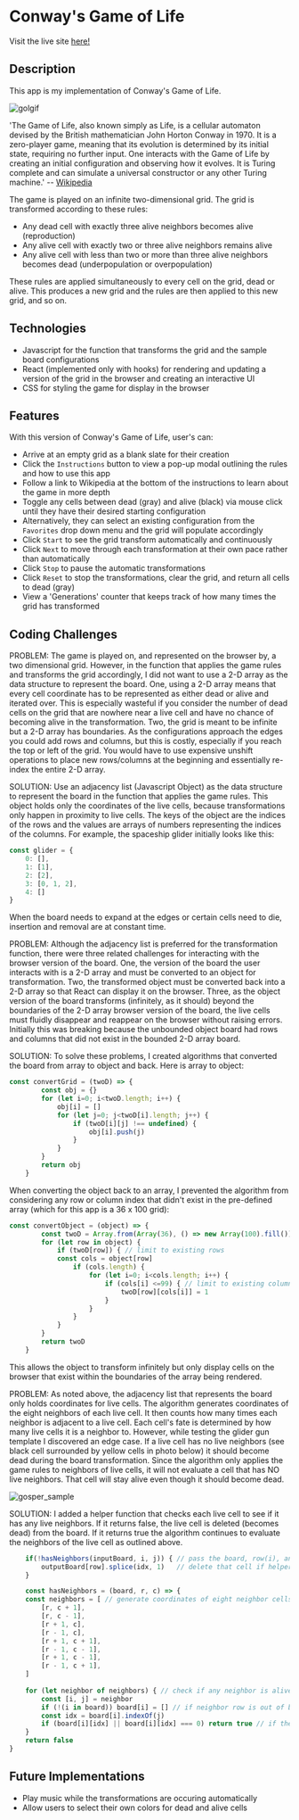# Conway's Game of Life

Visit the live site [here!](https://seanmackey.me/game_of_life/)

## Description

This app is my implementation of Conway's Game of Life. 

![golgif](./public/gol.gif) 


'The Game of Life, also known simply as Life, is a cellular automaton devised by the British mathematician John Horton Conway in 1970. It is a zero-player game, meaning that its evolution is determined by its initial state, requiring no further input. One interacts with the Game of Life by creating an initial configuration and observing how it evolves. It is Turing complete and can simulate a universal constructor or any other Turing machine.' -- [Wikipedia](https://en.wikipedia.org/wiki/Conway%27s_Game_of_Life)

The game is played on an infinite two-dimensional grid. The grid is transformed according to these rules:
- Any dead cell with exactly three alive neighbors becomes alive (reproduction)
- Any alive cell with exactly two or three alive neighbors remains alive
- Any alive cell with less than two or more than three alive neighbors becomes dead (underpopulation or overpopulation)

These rules are applied simultaneously to every cell on the grid, dead or alive.
This produces a new grid and the rules are then applied to this new grid, and so on.

## Technologies
- Javascript for the function that transforms the grid and the sample board configurations
- React (implemented only with hooks) for rendering and updating a version of the grid in the browser and creating an interactive UI
- CSS for styling the game for display in the browser

## Features

With this version of Conway's Game of Life, user's can:
- Arrive at an empty grid as a blank slate for their creation
- Click the `Instructions` button to view a pop-up modal outlining the rules and how to use this app
- Follow a link to Wikipedia at the bottom of the instructions to learn about the game in more depth
- Toggle any cells between dead (gray) and alive (black) via mouse click until they have their desired starting configuration
- Alternatively, they can select an existing configuration from the `Favorites` drop down menu and the grid will populate accordingly
- Click `Start` to see the grid transform automatically and continuously
- Click `Next` to move through each transformation at their own pace rather than automatically
- Click `Stop` to pause the automatic transformations
- Click `Reset` to stop the transformations, clear the grid, and return all cells to dead (gray)
- View a 'Generations' counter that keeps track of how many times the grid has transformed

## Coding Challenges 

PROBLEM: The game is played on, and represented on the browser by, a two dimensional grid. However, in the function that applies the game rules and transforms the grid accordingly, I did not want to use a 2-D array as the data structure to represent the board. One, using a 2-D array means that every cell coordinate has to be represented as either dead or alive and iterated over. This is especially wasteful if you consider the number of dead cells on the grid that are nowhere near a live cell and have no chance of becoming alive in the transformation. Two, the grid is meant to be infinite but a 2-D array has boundaries. As the configurations approach the edges you could add rows and columns, but this is costly, especially if you reach the top or left of the grid. You would have to use expensive unshift operations to place new rows/columns at the beginning and essentially re-index the entire 2-D array.

SOLUTION: Use an adjacency list (Javascript Object) as the data structure to represent the board in the function that applies the game rules. This object holds only the coordinates of the live cells, because transformations only happen in proximity to live cells. The keys of the object are the indices of the rows and the values are arrays of numbers representing the indices of the columns. For example, the spaceship glider initially looks like this:
```javascript
const glider = {
    0: [],
    1: [1],
    2: [2],
    3: [0, 1, 2],
    4: []
}
```
When the board needs to expand at the edges or certain cells need to die, insertion and removal are at constant time.

PROBLEM: Although the adjacency list is preferred for the transformation function, there were three related challenges for interacting with the browser version of the board. One, the version of the board the user interacts with is a 2-D array and must be converted to an object for transformation. Two, the transformed object must be converted back into a 2-D array so that React can display it on the browser. Three, as the object version of the board transforms (infinitely, as it should) beyond the boundaries of the 2-D array browser version of the board, the live cells must fluidly disappear and reappear on the browser without raising errors. Initially this was breaking because the unbounded object board had rows and columns that did not exist in the bounded 2-D array board.

SOLUTION: To solve these problems, I created algorithms that converted the board from array to object and back. Here is array to object:
```javascript
const convertGrid = (twoD) => {
        const obj = {}
        for (let i=0; i<twoD.length; i++) {
            obj[i] = []
            for (let j=0; j<twoD[i].length; j++) {
                if (twoD[i][j] !== undefined) {
                    obj[i].push(j)
                } 
            }
        }
        return obj
    }
```
When converting the object back to an array, I prevented the algorithm from considering any row or column index that didn't exist in the pre-defined array (which for this app is a 36 x 100 grid): 
```javascript
const convertObject = (object) => {
        const twoD = Array.from(Array(36), () => new Array(100).fill())
        for (let row in object) {
            if (twoD[row]) { // limit to existing rows
            const cols = object[row] 
                if (cols.length) {
                    for (let i=0; i<cols.length; i++) {
                        if (cols[i] <=99) { // limit to existing columns
                            twoD[row][cols[i]] = 1
                        }
                    }
                }
            }
        }
        return twoD
    }
```
This allows the object to transform infinitely but only display cells on the browser that exist within the boundaries of the array being rendered. 

PROBLEM: As noted above, the adjacency list that represents the board only holds coordinates for live cells. The algorithm generates coordinates of the eight neighbors of each live cell. It then counts how many times each neighbor is adjacent to a live cell. Each cell's fate is determined by how many live cells it is a neighbor to. However, while testing the glider gun template I discovered an edge case. If a live cell has no live neighbors (see black cell surrounded by yellow cells in photo below) it should become dead during the board transformation. Since the algorithm only applies the game rules to neighbors of live cells, it will not evaluate a cell that has NO live neighbors. That cell will stay alive even though it should become dead.

![gosper_sample](./public/gosper_sample.png)

SOLUTION: I added a helper function that checks each live cell to see if it has any live neighbors. If it returns false, the live cell is deleted (becomes dead) from the board. If it returns true the algorithm continues to evaluate the neighbors of the live cell as outlined above.
````javascript
    if(!hasNeighbors(inputBoard, i, j)) { // pass the board, row(i), and column(j) to the helper
        outputBoard[row].splice(idx, 1)   // delete that cell if helper returns false
    }

    const hasNeighbors = (board, r, c) => { 
    const neighbors = [ // generate coordinates of eight neighbor cells
        [r, c + 1],
        [r, c - 1], 
        [r + 1, c], 
        [r - 1, c], 
        [r + 1, c + 1], 
        [r - 1, c - 1], 
        [r + 1, c - 1], 
        [r - 1, c + 1], 
    ]
    
    for (let neighbor of neighbors) { // check if any neighbor is alive
        const [i, j] = neighbor 
        if (!(i in board)) board[i] = [] // if neighbor row is out of bounds, create it  
        const idx = board[i].indexOf(j) 
        if (board[i][idx] || board[i][idx] === 0) return true // if the coordinate value is truthy/exists or 0 it's a live neighbor  
    }
    return false
}
````

## Future Implementations
- Play music while the transformations are occuring automatically
- Allow users to select their own colors for dead and alive cells

